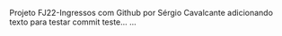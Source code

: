 Projeto FJ22-Ingressos com Github por Sérgio Cavalcante
adicionando texto para testar commit
teste...
...